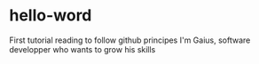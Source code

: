 # hello-word
First tutorial reading to follow github principes
I'm Gaius, software developper who wants to grow his skills

